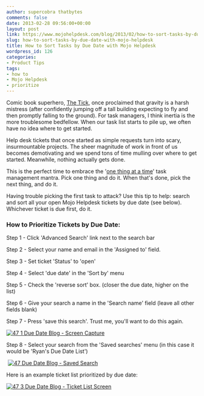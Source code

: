 ```yaml
---
author: supercobra thatbytes
comments: false
date: 2013-02-28 09:56:00+00:00
layout: post
link: https://www.mojohelpdesk.com/blog/2013/02/how-to-sort-tasks-by-due-date-with-mojo-helpdesk/
slug: how-to-sort-tasks-by-due-date-with-mojo-helpdesk
title: How to Sort Tasks by Due Date with Mojo Helpdesk
wordpress_id: 126
categories:
- Product Tips
tags:
- how to
- Mojo Helpdesk
- prioritize
---
```


Comic book superhero, [The Tick](http://en.wikipedia.org/wiki/Tick_(comics)), once proclaimed that gravity is a harsh mistress (after confidently jumping off a tall building expecting to fly and then promptly falling to the ground). For task managers, I think inertia is the more troublesome bedfellow. When our task list starts to pile up, we often have no idea where to get started.







Help desk tickets that once started as simple requests turn into scary, insurmountable projects. The sheer magnitude of work in front of us becomes demotivating and we spend tons of time mulling over where to get started. Meanwhile, nothing actually gets done.







This is the perfect time to embrace the '[one thing at a time](http://zenhabits.net/now-do-this-and-the-single-tasking-philosophy/)' task management mantra. Pick one thing and do it. When that's done, pick the next thing, and do it.







Having trouble picking the first task to attack? Use this tip to help: search and sort all your open Mojo Helpdesk tickets by due date (see below). Whichever ticket is due first, do it.




### How to Prioritize Tickets by Due Date:


Step 1 - Click 'Advanced Search' link next to the search bar

Step 2 - Select your name and email in the 'Assigned to' field.

Step 3 - Set ticket 'Status' to 'open'

Step 4 - Select 'due date' in the 'Sort by' menu

Step 5 - Check the 'reverse sort' box. (closer the due date, higher on the list)

Step 6 - Give your search a name in the 'Search name' field (leave all other fields blank)

Step 7 - Press 'save this search'. Trust me, you'll want to do this again.


[![47 1 Due Date Blog - Screen Capture](http://www.mojohelpdesk.com/blog/wordpress/wp-content/uploads/2013/02/47-1-Due-Date-Blog-Screen-Capture.png)](http://www.mojohelpdesk.com/blog/wordpress/wp-content/uploads/2013/02/47-1-Due-Date-Blog-Screen-Capture.png)







Step 8 - Select your search from the 'Saved searches' menu (in this case it would be 'Ryan's Due Date List')










 [![47 Due Date Blog - Saved Search](http://www.mojohelpdesk.com/blog/wordpress/wp-content/uploads/2013/02/47-Due-Date-Blog-Saved-Search.png)](http://www.mojohelpdesk.com/blog/wordpress/wp-content/uploads/2013/02/47-Due-Date-Blog-Saved-Search.png)[
](http://www.mojohelpdesk.com/blog/wordpress/wp-content/uploads/2013/02/47.png)











Here is an example ticket list prioritized by due date:









[![47 3 Due Date Blog - Ticket List Screen](http://www.mojohelpdesk.com/blog/wordpress/wp-content/uploads/2013/02/47-3-Due-Date-Blog-Ticket-List-Screen.png)](http://www.mojohelpdesk.com/blog/wordpress/wp-content/uploads/2013/02/47-3-Due-Date-Blog-Ticket-List-Screen.png)





